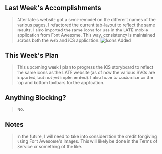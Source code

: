 ## Last Week's Accomplishments

> After late's website got a semi-remodel on the different names of the various pages, I refactored the current tab-layout
> to reflect the same results. I also imported the same icons for use in the LATE mobile application from Font Awesome.
> This way, consistency is maintained across both the web and iOS application. ![Icons Added](https://snag.gy/qvtTCy.jpg)

## This Week's Plan

> This upcoming week I plan to progress the iOS storyboard to reflect the same icons as the LATE website (as of now the various
> SVGs are imported, but not yet implemented). I also hope to customize on the top and bottom toolbars for the application.

## Anything Blocking?

> No.

## Notes

> In the future, I will need to take into consideration the credit for giving using Font Awesome's images. This will
> likely be done in the Terms of Service or something of the like.
